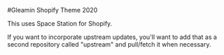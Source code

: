 #Gleamin Shopify Theme 2020

This uses Space Station for Shopify.

If you want to incorporate upstream updates, you'll want to add that as a
second repository called "upstream" and pull/fetch it when necessary.
